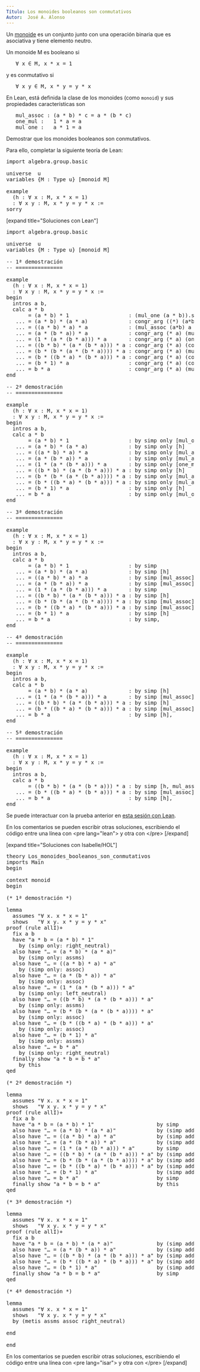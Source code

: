 ```yaml
---
Título: Los monoides booleanos son conmutativos
Autor:  José A. Alonso
---
```


Un [monoide](https://en.wikipedia.org/wiki/Monoid) es un conjunto junto con una operación binaria que es asociativa y tiene elemento neutro.

Un monoide M es booleano si
<pre lang="text">
   ∀ x ∈ M, x * x = 1
</pre>
y es conmutativo si
<pre lang="text">
   ∀ x y ∈ M, x * y = y * x
</pre>

En Lean, está definida la clase de los monoides (como `monoid`) y sus propiedades características son
<pre lang="text">
   mul_assoc : (a * b) * c = a * (b * c)
   one_mul :   1 * a = a
   mul_one :   a * 1 = a
</pre>

Demostrar que los monoides booleanos son conmutativos.

Para ello, completar la siguiente teoría de Lean:

<pre lang="lean">
import algebra.group.basic

universe  u
variables {M : Type u} [monoid M]

example
  (h : ∀ x : M, x * x = 1)
  : ∀ x y : M, x * y = y * x :=
sorry
</pre>

[expand title="Soluciones con Lean"]

<pre lang="lean">
import algebra.group.basic

universe  u
variables {M : Type u} [monoid M]

-- 1ª demostración
-- ===============

example
  (h : ∀ x : M, x * x = 1)
  : ∀ x y : M, x * y = y * x :=
begin
  intros a b,
  calc a * b
       = (a * b) * 1                   : (mul_one (a * b)).symm
   ... = (a * b) * (a * a)             : congr_arg ((*) (a*b)) (h a).symm
   ... = ((a * b) * a) * a             : (mul_assoc (a*b) a a).symm
   ... = (a * (b * a)) * a             : congr_arg (* a) (mul_assoc a b a)
   ... = (1 * (a * (b * a))) * a       : congr_arg (* a) (one_mul (a*(b*a))).symm
   ... = ((b * b) * (a * (b * a))) * a : congr_arg (* a) (congr_arg (* (a*(b*a))) (h b).symm)
   ... = (b * (b * (a * (b * a)))) * a : congr_arg (* a) (mul_assoc b b (a*(b*a)))
   ... = (b * ((b * a) * (b * a))) * a : congr_arg (* a) (congr_arg ((*) b) (mul_assoc b a (b*a)).symm)
   ... = (b * 1) * a                   : congr_arg (* a) (congr_arg ((*) b) (h (b*a)))
   ... = b * a                         : congr_arg (* a) (mul_one b),
end

-- 2ª demostración
-- ===============

example
  (h : ∀ x : M, x * x = 1)
  : ∀ x y : M, x * y = y * x :=
begin
  intros a b,
  calc a * b
       = (a * b) * 1                   : by simp only [mul_one]
   ... = (a * b) * (a * a)             : by simp only [h]
   ... = ((a * b) * a) * a             : by simp only [mul_assoc]
   ... = (a * (b * a)) * a             : by simp only [mul_assoc]
   ... = (1 * (a * (b * a))) * a       : by simp only [one_mul]
   ... = ((b * b) * (a * (b * a))) * a : by simp only [h]
   ... = (b * (b * (a * (b * a)))) * a : by simp only [mul_assoc]
   ... = (b * ((b * a) * (b * a))) * a : by simp only [mul_assoc]
   ... = (b * 1) * a                   : by simp only [h]
   ... = b * a                         : by simp only [mul_one]
end

-- 3ª demostración
-- ===============

example
  (h : ∀ x : M, x * x = 1)
  : ∀ x y : M, x * y = y * x :=
begin
  intros a b,
  calc a * b
       = (a * b) * 1                   : by simp
   ... = (a * b) * (a * a)             : by simp [h]
   ... = ((a * b) * a) * a             : by simp [mul_assoc]
   ... = (a * (b * a)) * a             : by simp [mul_assoc]
   ... = (1 * (a * (b * a))) * a       : by simp
   ... = ((b * b) * (a * (b * a))) * a : by simp [h]
   ... = (b * (b * (a * (b * a)))) * a : by simp [mul_assoc]
   ... = (b * ((b * a) * (b * a))) * a : by simp [mul_assoc]
   ... = (b * 1) * a                   : by simp [h]
   ... = b * a                         : by simp,
end

-- 4ª demostración
-- ===============

example
  (h : ∀ x : M, x * x = 1)
  : ∀ x y : M, x * y = y * x :=
begin
  intros a b,
  calc a * b
       = (a * b) * (a * a)             : by simp [h]
   ... = (1 * (a * (b * a))) * a       : by simp [mul_assoc]
   ... = ((b * b) * (a * (b * a))) * a : by simp [h]
   ... = (b * ((b * a) * (b * a))) * a : by simp [mul_assoc]
   ... = b * a                         : by simp [h],
end

-- 5ª demostración
-- ===============

example
  (h : ∀ x : M, x * x = 1)
  : ∀ x y : M, x * y = y * x :=
begin
  intros a b,
  calc a * b
       = ((b * b) * (a * (b * a))) * a : by simp [h, mul_assoc]
   ... = (b * ((b * a) * (b * a))) * a : by simp [mul_assoc]
   ... = b * a                         : by simp [h],
end
</pre>

Se puede interactuar con la prueba anterior en <a href="https://www.cs.us.es/~jalonso/lean-web-editor/#url=https://raw.githubusercontent.com/jaalonso/Calculemus/main/src/Los_monoides_booleanos_son_conmutativos.lean" rel="noopener noreferrer" target="_blank">esta sesión con Lean</a>.

En los comentarios se pueden escribir otras soluciones, escribiendo el código entre una línea con &#60;pre lang=&quot;lean&quot;&#62; y otra con &#60;/pre&#62;
[/expand]

[expand title="Soluciones con Isabelle/HOL"]

<pre lang="isar">
theory Los_monoides_booleanos_son_conmutativos
imports Main
begin

context monoid
begin

(* 1ª demostración *)

lemma
  assumes "∀ x. x * x = 1"
  shows   "∀ x y. x * y = y * x"
proof (rule allI)+
  fix a b
  have "a * b = (a * b) * 1"
    by (simp only: right_neutral)
  also have "… = (a * b) * (a * a)"
    by (simp only: assms)
  also have "… = ((a * b) * a) * a"
    by (simp only: assoc)
  also have "… = (a * (b * a)) * a"
    by (simp only: assoc)
  also have "… = (1 * (a * (b * a))) * a"
    by (simp only: left_neutral)
  also have "… = ((b * b) * (a * (b * a))) * a"
    by (simp only: assms)
  also have "… = (b * (b * (a * (b * a)))) * a"
    by (simp only: assoc)
  also have "… = (b * ((b * a) * (b * a))) * a"
    by (simp only: assoc)
  also have "… = (b * 1) * a"
    by (simp only: assms)
  also have "… = b * a"
    by (simp only: right_neutral)
  finally show "a * b = b * a"
    by this
qed

(* 2ª demostración *)

lemma
  assumes "∀ x. x * x = 1"
  shows   "∀ x y. x * y = y * x"
proof (rule allI)+
  fix a b
  have "a * b = (a * b) * 1"                    by simp
  also have "… = (a * b) * (a * a)"             by (simp add: assms)
  also have "… = ((a * b) * a) * a"             by (simp add: assoc)
  also have "… = (a * (b * a)) * a"             by (simp add: assoc)
  also have "… = (1 * (a * (b * a))) * a"       by simp
  also have "… = ((b * b) * (a * (b * a))) * a" by (simp add: assms)
  also have "… = (b * (b * (a * (b * a)))) * a" by (simp add: assoc)
  also have "… = (b * ((b * a) * (b * a))) * a" by (simp add: assoc)
  also have "… = (b * 1) * a"                   by (simp add: assms)
  also have "… = b * a"                         by simp
  finally show "a * b = b * a"                  by this
qed

(* 3ª demostración *)

lemma
  assumes "∀ x. x * x = 1"
  shows   "∀ x y. x * y = y * x"
proof (rule allI)+
  fix a b
  have "a * b = (a * b) * (a * a)"              by (simp add: assms)
  also have "… = (a * (b * a)) * a"             by (simp add: assoc)
  also have "… = ((b * b) * (a * (b * a))) * a" by (simp add: assms)
  also have "… = (b * ((b * a) * (b * a))) * a" by (simp add: assoc)
  also have "… = (b * 1) * a"                   by (simp add: assms)
  finally show "a * b = b * a"                  by simp
qed

(* 4ª demostración *)

lemma
  assumes "∀ x. x * x = 1"
  shows   "∀ x y. x * y = y * x"
  by (metis assms assoc right_neutral)

end

end
</pre>

En los comentarios se pueden escribir otras soluciones, escribiendo el código entre una línea con &#60;pre lang=&quot;isar&quot;&#62; y otra con &#60;/pre&#62;
[/expand]
